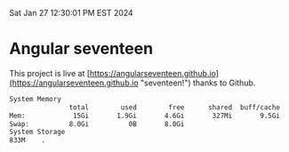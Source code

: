 Sat Jan 27 12:30:01 PM EST 2024

# Angular seventeen


This project is live at [https://angularseventeen.github.io](https://angularseventeen.github.io "seventeen!") thanks to Github.

```bash
System Memory
               total        used        free      shared  buff/cache   available
Mem:            15Gi       1.9Gi       4.6Gi       327Mi       9.5Gi        13Gi
Swap:          8.0Gi          0B       8.0Gi
System Storage
833M	.
```
